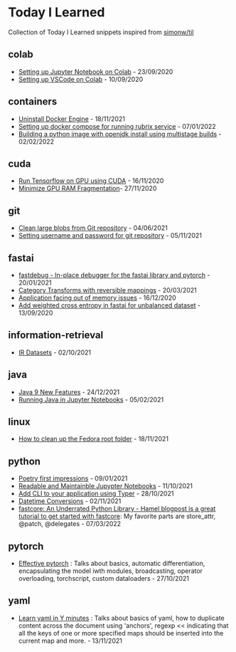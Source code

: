 # Today I Learned

Collection of Today I Learned snippets inspired from [simonw/til](https://github.com/simonw/til)

## colab

- [Setting up Jupyter Notebook on Colab](https://github.com/manisnesan/til/blob/master/colab/setting-up-jupyter-on-colab.md) - 23/09/2020
- [Setting up VSCode on Colab](https://github.com/manisnesan/til/blob/master/colab/setting-up-vscode-on-colab-kaggle.md) - 10/09/2020

## containers

- [Uninstall Docker Engine](https://docs.docker.com/engine/install/fedora/#uninstall-docker-engine) - 18/11/2021
- [Setting up docker compose for running rubrix service](https://github.com/manisnesan/til/blob/master/containers/setup-docker-compose-for-running-rubrix-data-labeling.md) - 07/01/2022
- [Building a python image with openjdk install using multistage builds](https://github.com/manisnesan/til/blob/master/containers/python-with-openjdk-container-image.md#building-a-python-image-with-openjdk-installed) - 02/02/2022

## cuda 

- [Run Tensorflow on GPU using CUDA](https://github.com/manisnesan/til/blob/master/cuda/tensorflow-on-gpu.md#run-tensorflow-on-gpu-using-nvidia-cuda) - 16/11/2020
- [Minimize GPU RAM Fragmentation](https://github.com/manisnesan/til/blob/master/cuda/minimize-gpu-ram-fragmentation.md)- 27/11/2020

## git

- [Clean large blobs from Git repository](https://github.com/manisnesan/til/blob/master/git/clean-large-blobs-from-git-repo.md) - 04/06/2021
- [Setting username and password for git repository](https://github.com/manisnesan/til/blob/master/git/setting-user-pass-for-git-repository.md) - 05/11/2021

## fastai

- [fastdebug - In-place debugger for the fastai library and pytorch](https://github.com/muellerzr/fastdebug/tree/master/) - 20/01/2021
- [Category Transforms with reversible mappings](https://github.com/manisnesan/til/blob/master/fastai/category-map-transforms.md) - 20/03/2021
- [Application facing out of memory issues](https://github.com/manisnesan/til/blob/master/fastai/oom-in-application.md) - 16/12/2020
- [Add weighted cross entropy in fastai for unbalanced dataset](https://github.com/manisnesan/til/blob/master/fastai/add-weighted-loss-function-to-fastai-learner.md) - 13/09/2020

## information-retrieval

- [IR Datasets](https://github.com/manisnesan/til/blob/master/ir/information-retrieval-datasets.md) - 02/10/2021

## java 

- [Java 9 New Features](https://github.com/eugenp/tutorials/tree/master/core-java-modules/core-java-9-new-features) - 24/12/2021
- [Running Java in Jupyter Notebooks](https://gist.github.com/manisnesan/e23822bbc4889345330d201dea00f286) - 05/02/2021

## linux

- [How to clean up the Fedora root folder](https://developers.redhat.com/blog/2020/12/10/how-to-clean-up-the-fedora-root-folder#) - 18/11/2021 

## python

- [Poetry first impressions](https://manisnesan.github.io/chrestotes/python/reproducibility/2021/01/09/poetry-first-impressions.html#key-requirements) - 09/01/2021
- [Readable and Maintainble Jupypter Notebooks](https://github.com/manisnesan/til/blob/master/python/readable-and-maintainable-jupyter-notebooks.md) - 11/10/2021
- [Add CLI to your application using Typer](https://github.com/manisnesan/til/blob/master/python/cli-using-typer.md) - 28/10/2021
- [Datetime Conversions](https://github.com/manisnesan/til/blob/master/python/datetime-conversions.md) - 02/11/2021
- [fastcore: An Underrated Python Library - Hamel blogpost is a great tutorial to get started with fastcore](https://fastpages.fast.ai/fastcore/): My favorite parts are store_attr, @patch, @delegates - 07/03/2022

## pytorch

- [Effective pytorch](https://github.com/vahidk/EffectivePyTorch) : Talks about basics, automatic differentiation, encapsulating the model iwth modules, broadcasting, operator overloading, torchscript, custom dataloaders - 27/10/2021 

## yaml

- [Learn yaml in Y minutes](https://learnxinyminutes.com/docs/yaml/) : Talks about basics of yaml, how to duplicate content across the document using 'anchors', regexp <<  indicating that all the keys of one or more specified maps should be inserted into the current map and more. - 13/11/2021
